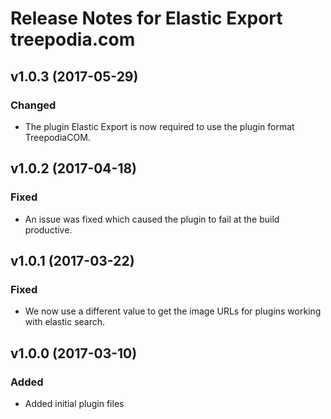 # Release Notes for Elastic Export treepodia.com

## v1.0.3 (2017-05-29)

### Changed
- The plugin Elastic Export is now required to use the plugin format TreepodiaCOM.

## v1.0.2 (2017-04-18)

### Fixed
- An issue was fixed which caused the plugin to fail at the build productive.

## v1.0.1 (2017-03-22)

### Fixed
- We now use a different value to get the image URLs for plugins working with elastic search.

## v1.0.0 (2017-03-10)
 
### Added
- Added initial plugin files